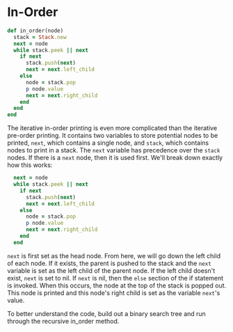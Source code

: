 # In-Order

```ruby
def in_order(node)
  stack = Stack.new
  next = node
  while stack.peek || next
    if next
      stack.push(next)
      next = next.left_child
    else
      node = stack.pop
      p node.value
      next = next.right_child
    end
  end
end
```

The iterative in-order printing is even more complicated than the iterative pre-order printing. It contains two variables to store potential nodes to be printed, `next`, which contains a single node, and `stack`, which contains nodes to print in a stack. The `next` variable has precedence over the `stack` nodes. If there is a `next` node, then it is used first. We'll break down exactly how this works:

```ruby
  next = node
  while stack.peek || next
    if next
      stack.push(next)
      next = next.left_child
    else
      node = stack.pop
      p node.value
      next = next.right_child
    end
  end
```

`next` is first set as the head node. From here, we will go down the left child of each node. If it exists, the parent is pushed to the stack and the `next` variable is set as the left child of the parent node. If the left child doesn't exist, `next` is set to nil. If `next` is nil, then the `else` section of the if statement is invoked. When this occurs, the node at the top of the stack is popped out. This node is printed and this node's right child is set as the variable `next`'s value.

To better understand the code, build out a binary search tree and run through the recursive in_order method. <!-- Add images here? -->
